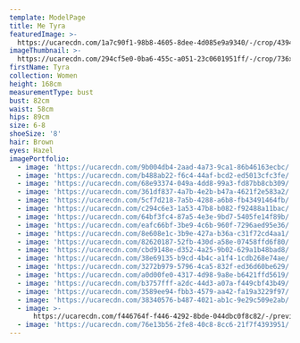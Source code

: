 ```yaml
---
template: ModelPage
title: Me Tyra
featuredImage: >-
  https://ucarecdn.com/1a7c90f1-98b8-4605-8dee-4d085e9a9340/-/crop/4394x2617/0,445/-/preview/
imageThumbnail: >-
  https://ucarecdn.com/294cf5e0-0ba6-455c-a051-23c0601951ff/-/crop/736x1093/60,22/-/preview/
firstName: Tyra
collection: Women
height: 168cm
measurementType: bust
bust: 82cm
waist: 58cm
hips: 89cm
size: 6-8
shoeSize: '8'
hair: Brown
eyes: Hazel
imagePortfolio:
  - image: 'https://ucarecdn.com/9b004db4-2aad-4a73-9ca1-86b46163ecbc/'
  - image: 'https://ucarecdn.com/b488ab22-f6c4-44af-bcd2-ed5013cfc3fe/'
  - image: 'https://ucarecdn.com/68e93374-049a-4dd8-99a3-fd87bb8cb309/'
  - image: 'https://ucarecdn.com/361df837-4a7b-4e2b-b47a-4621f2e583a2/'
  - image: 'https://ucarecdn.com/5cf7d218-7a5b-4288-a6b8-fb43491464fb/'
  - image: 'https://ucarecdn.com/c294c6e3-1a53-47b8-b082-f92488a11bac/'
  - image: 'https://ucarecdn.com/64bf3fc4-87a5-4e3e-9bd7-5405fe14f89b/'
  - image: 'https://ucarecdn.com/eafc66bf-3be9-4c6b-960f-7296aed95e36/'
  - image: 'https://ucarecdn.com/8e608e1c-3b9e-427a-b36a-c31f72cd4aa1/'
  - image: 'https://ucarecdn.com/82620187-52fb-430d-a58e-07458ffd6f80/'
  - image: 'https://ucarecdn.com/cbd9148e-d352-4a25-9b02-629a1b48bad8/'
  - image: 'https://ucarecdn.com/38e69135-b9cd-4b4c-a1f4-1cdb268e74ae/'
  - image: 'https://ucarecdn.com/3272b979-5796-4ca5-832f-ed36d60be629/'
  - image: 'https://ucarecdn.com/a0d00fe0-4317-4d98-9a8e-b6421ffd5619/'
  - image: 'https://ucarecdn.com/b3757fff-a2dc-44d3-a07a-f449cbf43b49/'
  - image: 'https://ucarecdn.com/3589ee94-fbb3-4579-aa42-fa19a3229f97/'
  - image: 'https://ucarecdn.com/38340576-b487-4021-ab1c-9e29c509e2ab/'
  - image: >-
      https://ucarecdn.com/f446764f-f446-4292-8bde-044dbc0f8c82/-/preview/-/rotate/90/
  - image: 'https://ucarecdn.com/76e13b56-2fe8-40c8-8cc6-21f7f4393951/'
---
```


